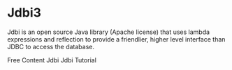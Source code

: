 # Jdbi3

Jdbi is an open source Java library (Apache license) that uses lambda expressions and reflection to provide a friendlier, higher level interface than JDBC to access the database.

<ResourceGroupTitle>Free Content</ResourceGroupTitle>
<BadgeLink colorScheme='blue' badgeText='Official Site' href='https://jdbi.org/'>Jdbi</BadgeLink>
<BadgeLink colorScheme='yellow' badgeText='Read' href='https://www.baeldung.com/jdbi'>Jdbi Tutorial</BadgeLink>